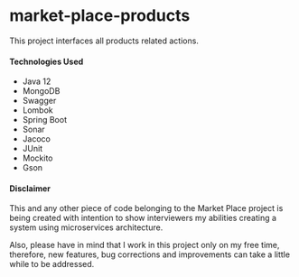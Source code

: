 # market-place-products
This project interfaces all products related actions.

#### Technologies Used
- Java 12
- MongoDB
- Swagger
- Lombok
- Spring Boot
- Sonar
- Jacoco
- JUnit
- Mockito
- Gson

#### Disclaimer
This and any other piece of code belonging to the Market Place project is being created with intention to show 
interviewers my abilities creating a system using microservices architecture. 

Also, please have in mind that 
I work in this project only on my free time, therefore, new features, bug corrections and improvements can take 
a little while to be addressed.

